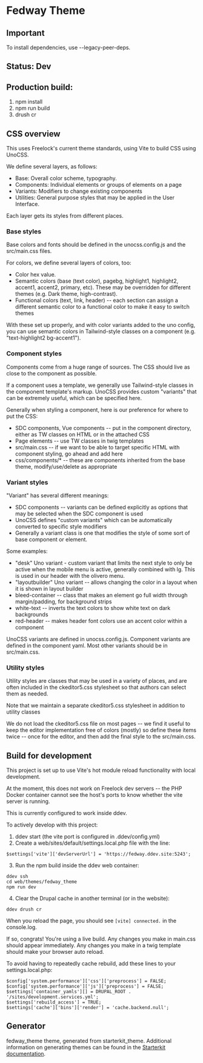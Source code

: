 # Fedway Theme

## Important

To install dependencies, use --legacy-peer-deps.

## Status: Dev

## Production build:

1. npm install
2. npm run build
3. drush cr

## CSS overview

This uses Freelock's current theme standards, using Vite to build CSS using UnoCSS.

We define several layers, as follows:

- Base: Overall color scheme, typography.
- Components: Individual elements or groups of elements on a page
- Variants: Modifiers to change existing components
- Utilities: General purpose styles that may be applied in the User Interface.

Each layer gets its styles from different places.

### Base styles

Base colors and fonts should be defined in the unocss.config.js and the src/main.css files.

For colors, we define several layers of colors, too:

- Color hex value.
- Semantic colors (base (text color), pagebg, highlight1, highlight2, accent1, accent2, primary, etc). These may be overridden for different themes (e.g. Dark theme, high-contrast).
- Functional colors (text, link, header) -- each section can assign a different semantic color to a functional color to make it easy to switch themes

With these set up properly, and with color variants added to the uno config, you can use semantic colors in Tailwind-style classes on a component (e.g. "text-highlight2 bg-accent1").

### Component styles

Components come from a huge range of sources. The CSS should live as close to the component as possible.

If a component uses a template, we generally use Tailwind-style classes in the component template's markup. UnoCSS provides custom  "variants" that can be extremely useful, which can be specified here.

Generally when styling a component, here is our preference for where to put the CSS:

- SDC components, Vue components -- put in the component directory, either as TW classes on HTML or in the attached CSS
- Page elements -- use TW classes in twig templates
- src/main.css -- if we want to be able to target specific HTML with component styling, go ahead and add here
- css/components/* -- these are components inherited from the base theme, modify/use/delete as appropriate

### Variant styles

"Variant" has several different meanings:

- SDC components -- variants can be defined explicitly as options that may be selected when the SDC component is used
- UnoCSS defines "custom variants" which can be automatically converted to specific style modifiers
- Generally a variant class is one that modifies the style of some sort of base component or element.

Some examples:

- "desk" Uno variant - custom variant that limits the next style to only be active when the mobile menu is active, generally combined with lg. This is used in our header with the olivero menu.
- "layoutbuilder" Uno variant -- allows changing the color in a layout when it is shown in layout builder
- bleed-container -- class that makes an element go full width through margin/padding, for background strips
- white-text -- inverts the text colors to show white text on dark backgrounds
- red-header -- makes header font colors use an accent color within a component

UnoCSS variants are defined in unocss.config.js. Component variants are defined in the component yaml. Most other variants should be in src/main.css.

### Utility styles

Utility styles are classes that may be used in a variety of places, and are often included in the ckeditor5.css stylesheet so that authors can select them as needed.

Note that we maintain a separate ckeditor5.css stylesheet in addition to utility classes

We do not load the ckeditor5.css file on most pages -- we find it useful to keep the editor implementation free of colors (mostly) so define these items twice -- once for the editor, and then add the final style to the src/main.css.

## Build for development

This project is set up to use Vite's hot module reload functionality with local development.

At the moment, this does not work on Freelock dev servers -- the PHP Docker container cannot see the host's ports to know whether the vite server is running.

This is currently configured to work inside ddev.

To actively develop with this project:

1. ddev start (the vite port is configured in .ddev/config.yml)
2. Create a web/sites/default/settings.local.php file with the line:
```
$settings['vite']['devServerUrl'] = 'https://fedway.ddev.site:5243';
```
3. Run the npm build inside the ddev web container:
```
ddev ssh
cd web/themes/fedway_theme
npm run dev
```
4. Clear the Drupal cache in another terminal (or in the website):
```
ddev drush cr
```
When you reload the page, you should see `[vite] connected.` in the console.log.

If so, congrats! You're using a live build. Any changes you make in main.css should appear immediately. Any changes you make in a twig template should make your browser auto reload.

To avoid having to repeatedly cache rebuild, add these lines to your settings.local.php:

```
$config['system.performance']['css']['preprocess'] = FALSE;
$config['system.performance']['js']['preprocess'] = FALSE;
$settings['container_yamls'][] = DRUPAL_ROOT . '/sites/development.services.yml';
$settings['rebuild_access'] = TRUE;
$settings['cache']['bins']['render'] = 'cache.backend.null';
```

## Generator
fedway_theme theme, generated from starterkit_theme. Additional information on generating themes can be found in the [Starterkit documentation](https://www.drupal.org/docs/core-modules-and-themes/core-themes/starterkit-theme).

